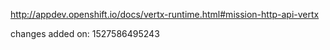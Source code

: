 http://appdev.openshift.io/docs/vertx-runtime.html#mission-http-api-vertx

 
 changes added on: 1527586495243